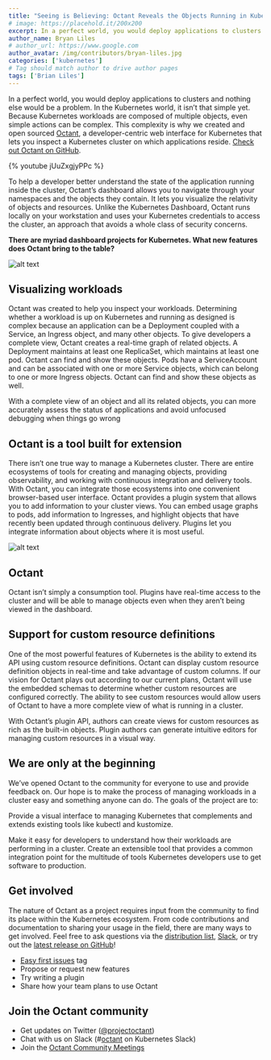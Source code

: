 ```yaml
---
title: "Seeing is Believing: Octant Reveals the Objects Running in Kubernetes Clusters"
# image: https://placehold.it/200x200
excerpt: In a perfect world, you would deploy applications to clusters and nothing else would be a problem. In the Kubernetes world, it isn’t that simple yet.
author_name: Bryan Liles
# author_url: https://www.google.com
author_avatar: /img/contributors/bryan-liles.jpg
categories: ['kubernetes']
# Tag should match author to drive author pages
tags: ['Brian Liles']
---
```

In a perfect world, you would deploy applications to clusters and nothing else would be a problem. In the Kubernetes world, it isn’t that simple yet. Because Kubernetes workloads are composed of multiple objects, even simple actions can be complex. This complexity is why we created and open sourced [Octant](https://github.com/vmware/octant), a developer-centric web interface for Kubernetes that lets you inspect a Kubernetes cluster on which applications reside. [Check out Octant on GitHub](https://github.com/vmware/octant).

{% youtube jUuZxgjyPPc %}

To help a developer better understand the state of the application running inside the cluster, Octant’s dashboard allows you to navigate through your namespaces and the objects they contain. It lets you visualize the relativity of objects and resources. Unlike the Kubernetes Dashboard, Octant runs locally on your workstation and uses your Kubernetes credentials to access the cluster, an approach that avoids a whole class of security concerns.

**There are myriad dashboard projects for Kubernetes. What new features does Octant bring to the table?**

![alt text](/img/posts/2019/08/12/screenshot-1.png)

## Visualizing workloads

Octant was created to help you inspect your workloads. Determining whether a workload is up on Kubernetes and running as designed is complex because an application can be a Deployment coupled with a Service, an Ingress object, and many other objects. To give developers a complete view, Octant creates a real-time graph of related objects. A Deployment maintains at least one ReplicaSet, which maintains at least one pod. Octant can find and show these objects. Pods have a ServiceAccount and can be associated with one or more Service objects, which can belong to one or more Ingress objects. Octant can find and show these objects as well.

With a complete view of an object and all its related objects, you can more accurately assess the status of applications and avoid unfocused debugging when things go wrong

## Octant is a tool built for extension

There isn’t one true way to manage a Kubernetes cluster. There are entire ecosystems of tools for creating and managing objects, providing observability, and working with continuous integration and delivery tools. With Octant, you can integrate those ecosystems into one convenient browser-based user interface. Octant provides a plugin system that allows you to add information to your cluster views. You can embed usage graphs to pods, add information to Ingresses, and highlight objects that have recently been updated through continuous delivery. Plugins let you integrate information about objects where it is most useful.

![alt text](/img/posts/2019/08/12/screenshot-2.png)

## Octant

Octant isn’t simply a consumption tool. Plugins have real-time access to the cluster and will be able to manage objects even when they aren’t being viewed in the dashboard.

## Support for custom resource definitions

One of the most powerful features of Kubernetes is the ability to extend its API using custom resource definitions. Octant can display custom resource definition objects in real-time and take advantage of custom columns. If our vision for Octant plays out according to our current plans, Octant will use the embedded schemas to determine whether custom resources are configured correctly. The ability to see custom resources would allow users of Octant to have a more complete view of what is running in a cluster.

With Octant’s plugin API, authors can create views for custom resources as rich as the built-in objects. Plugin authors can generate intuitive editors for managing custom resources in a visual way.

## We are only at the beginning

We’ve opened Octant to the community for everyone to use and provide feedback on. Our hope is to make the process of managing workloads in a cluster easy and something anyone can do. The goals of the project are to:

Provide a visual interface to managing Kubernetes that complements and extends existing tools like kubectl and kustomize.

Make it easy for developers to understand how their workloads are performing in a cluster.
Create an extensible tool that provides a common integration point for the multitude of tools Kubernetes developers use to get software to production.

## Get involved

The nature of Octant as a project requires input from the community to find its place within the Kubernetes ecosystem. From code contributions and documentation to sharing your usage in the field, there are many ways to get involved. Feel free to ask questions via the [distribution list](http://groups.google.com/forum/#!forum/project-octant), [Slack](https://kubernetes.slack.com/messages/CM37M9FCG), or try out the [latest release on GitHub](https://github.com/vmware/octant/releases/latest)!

* [Easy first issues](https://github.com/vmware/octant/issues?q=is%3Aopen+is%3Aissue+label%3A%22good+first+issue%22) tag
* Propose or request new features
* Try writing a plugin
* Share how your team plans to use Octant

## Join the Octant community
* Get updates on Twitter ([@projectoctant](https://twitter.com/projectoctant))
* Chat with us on Slack (#[octant](https://kubernetes.slack.com/messages/CM37M9FCG) on Kubernetes Slack)
* Join the [Octant Community Meetings](/community)
